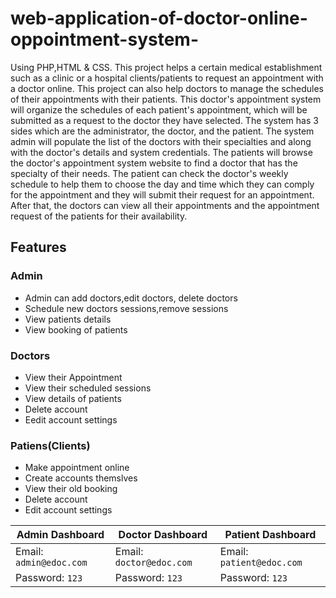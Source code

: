# web-application-of-doctor-online-oppointment-system-
<!-- This project aims to facilitate the process of requesting and managing medical appointments for clients/patients at a specific healthcare facility like a clinic or hospital. It provides an online platform where patients can request appointments with doctors, and doctors can effectively manage their schedules. The system organizes and schedules each patient's appointment based on their selected doctor. The project involves three key stakeholders: the administrator, doctors, and patients. The system administrator is responsible for maintaining a list of doctors, including their specialties, details, and system credentials. Patients can access the doctor's appointment system website to search for doctors based on their specific medical needs. They can also check the doctor's weekly schedule to find a suitable day and time for their appointment and then submit a request. Doctors, on the other hand, have access to all their appointments and can review the appointment requests from patients to determine their availability. -->

Using PHP,HTML & CSS.
This project helps a certain medical establishment such as a clinic or a hospital clients/patients to request an appointment with a doctor online. This project can also help doctors to manage the schedules of their appointments with their patients. This doctor's appointment system will organize the schedules of each patient's appointment, which will be submitted as a request to the doctor they have selected. The system has 3 sides which are the administrator, the doctor, and the patient. The system admin will populate the list of the doctors with their specialties and along with the doctor's details and system credentials. The patients will browse the doctor's appointment system website to find a doctor that has the specialty of their needs. The patient can check the doctor's weekly schedule to help them to choose the day and time which they can comply for the appointment and they will submit their request for an appointment. After that, the doctors can view all their appointments and the appointment request of the patients for their availability.


## Features

### Admin
  
  - Admin can add doctors,edit doctors, delete doctors    
 - Schedule new doctors sessions,remove sessions   
- View patients details    
 - View booking of patients    
    
    
 
 
### Doctors

- View their Appointment
- View their scheduled sessions
- View details of patients
- Delete account    
- Eedit account settings
    

    
### Patiens(Clients)
  

  - Make appointment online
  - Create accounts themslves
  - View their old booking
  - Delete account
  - Edit account settings    

    
| Admin Dashboard | Doctor Dashboard | Patient Dashboard |
| -------| -------| -------|
| Email: `admin@edoc.com` | Email: `doctor@edoc.com` |   Email: `patient@edoc.com` | 
| Password: `123` |  Password: `123` |  Password: `123` |
